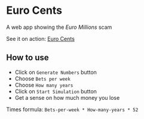 # Euro Cents

A web app showing the _Euro Millions_ scam

See it on action: [Euro Cents](https://vikcch.github.io/euro-cents/)

## How to use

* Click on `Generate Numbers` button
* Choose `Bets per week`
* Choose `How many years`
* Click on `Start Simulation` button
* Get a sense on how much money you lose

Times formula: `Bets-per-week * How-many-years * 52`
